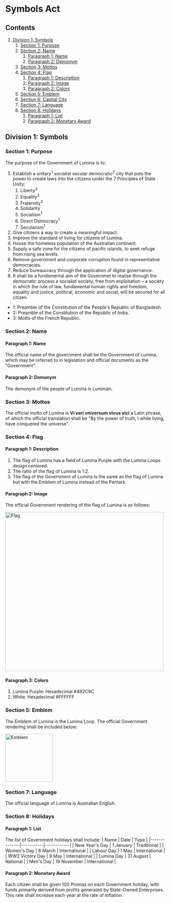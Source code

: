 # Symbols Act

## Contents

1. [Division 1: Symbols](https://github.com/lumina-gov/laws/blob/main/in_force/protected/symbols.md#division-1-symbols)
    1. [Section 1: Purpose](https://github.com/lumina-gov/laws/blob/main/in_force/protected/symbols.md#section-1-purpose)
    2. [Section 2: Name](https://github.com/lumina-gov/laws/blob/main/in_force/protected/symbols.md#section-2-name)
        1. [Paragraph 1: Name](https://github.com/lumina-gov/laws/blob/main/in_force/protected/symbols.md#paragraph-1-name)
        2. [Paragraph 2: Demonym](https://github.com/lumina-gov/laws/blob/main/in_force/protected/symbols.md#paragraph-2-demonym)
    3. [Section 3: Mottos](https://github.com/lumina-gov/laws/blob/main/in_force/protected/symbols.md#section-3-mottos)
    4. [Section 4: Flag](https://github.com/lumina-gov/laws/blob/main/in_force/protected/symbols.md#section-4-flag)
        1. [Paragraph 1: Description](https://github.com/lumina-gov/laws/blob/main/in_force/protected/symbols.md#paragraph-1-description)
        2. [Paragraph 2: Image](https://github.com/lumina-gov/laws/blob/main/in_force/protected/symbols.md#paragraph-2-image)
        3. [Paragraph 2: Colors](https://github.com/lumina-gov/laws/blob/main/in_force/protected/symbols.md#paragraph-2-colors)
    5. [Section 5: Emblem](https://github.com/lumina-gov/laws/blob/main/in_force/protected/symbols.md#section-5-emblem)
    6. [Section 6: Capital City](https://github.com/lumina-gov/laws/blob/main/in_force/protected/symbols.md#section-6-capital-city)
    7. [Section 7: Language](https://github.com/lumina-gov/laws/blob/main/in_force/protected/symbols.md#section-7-language)
    8. [Section 8: Holidays](https://github.com/lumina-gov/laws/blob/main/in_force/protected/symbols.md#section-8-holidays)
        1. [Paragraph 1: List](https://github.com/lumina-gov/laws/blob/main/in_force/protected/symbols.md#paragraph-1-list)
        2. [Paragraph 2: Monetary Award](https://github.com/lumina-gov/laws/blob/main/in_force/protected/symbols.md#paragraph-2-monetary-award)


## Division 1: Symbols

### Section 1: Purpose

The purpose of the Government of Lumina is to:
1. Establish a unitary<sup>1</sup> socialist secular democratic<sup>2</sup> city that puts the power to create laws into the citizens under the 7 Principles of State Unity:
    1. Liberty<sup>3</sup>
    2. Equality<sup>3</sup>
    3. Fraternity<sup>3</sup>
    4. Solidarity
    5. Socialism<sup>1</sup>
    6. Direct Democracy<sup>1</sup>
    7. Secularism<sup>1</sup>
2. Give citizens a way to create a meaningful impact.
3. Improve the standard of living for citizens of Lumina.
4. House the homeless population of the Australian continent.
5. Supply a safe zone for the citizens of pacific islands, to seek refuge from rising sea levels.
6. Remove government and corporate corruption found in representative democracies.
7. Reduce bureaucracy through the application of digital governance.
8. It shall be a fundamental aim of the Governmet to realise through the democratic process a socialist society, free from exploitation – a society in which the rule of law, fundamental human rights and freedom, equality and justice, political, economic and social, will be secured for all citizen.

- 1: Preamble of the Constitution of the People's Republic of Bangladesh.
- 2: Preamble of the Constitution of the Republic of India.
- 3: Motto of the French Republic.

### Section 2: Name

#### Paragraph 1: Name
The official name of the government shall be the Government of Lumina, which may be referred to in legislation and official documents as the "Government".

#### Paragraph 2: Demonym
The demonym of the people of Lumina is Luminian.

### Section 3: Mottos
The official motto of Lumina is **Vi veri vniversum vivus vici** a Latin phrase, of which the official translation shall be "By the power of truth, I while living, have conquered the universe".

### Section 4: Flag

#### Paragraph 1: Description
1. The flag of Lumina has a field of Lumina Purple with the Lumina Loops design centered.
2. The ratio of the flag of Lumina is 1:2.
3. The flag of the Government of Lumina is the same as the flag of Lumina but with the Emblem of Lumina instead of the Pentark.

#### Paragraph 2: Image
The official Government rendering of the flag of Lumina is as follows:

<img src="https://user-images.githubusercontent.com/21011694/148295525-6f4c9678-817b-4d2f-9c8f-6b2e7394845c.jpeg" alt="Flag" title="Flag" width="500"/>

#### Paragraph 3: Colors
1. Lumina Purple: Hexadecimal #492C9C
2. White: Hexadecimal #FFFFFF

### Section 5: Emblem
The Emblem of Lumina is the Lumina Loop. The official Government rendering shall be included below:

<img src="https://user-images.githubusercontent.com/21011694/148295916-c46ea5ba-1488-45bc-bda4-2b70d505b4f2.png" alt="Emblem" title="Emblem" width="150"/>

### Section 7: Language
The official language of Lumina is Australian English.

### Section 8: Holidays
#### Paragraph 1: List
The list of Government holidays shall include:
| Name | Date | Type |
|--------------|-----------|------------|
| New Year's Day | 1 January | Traditional |
| Women's Day | 8 March | International |
| Labour Day | 1 May | International |
| WW2 Victory Day | 9 May | International |
| Lumina Day | 31 August | National |
| Men's Day | 19 November | International |

#### Paragraph 2: Monetary Award
Each citizen shall be given 100 Promas on each Government holiday, with funds primarily derived from profits generated by State-Owned Enterprises. This rate shall increase each year at the rate of inflation.
